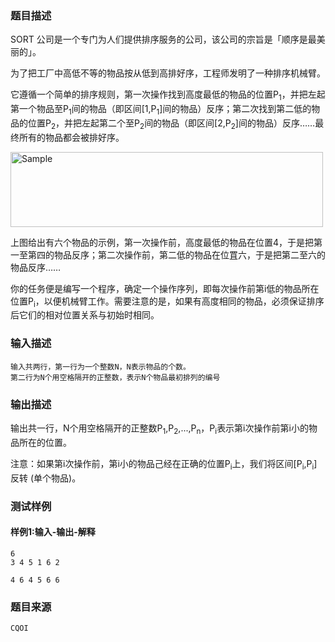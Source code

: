 ### 题目描述

SORT 公司是一个专门为人们提供排序服务的公司，该公司的宗旨是「顺序是最美丽的」。

为了把工厂中高低不等的物品按从低到高排好序，工程师发明了一种排序机械臂。

它遵循一个简单的排序规则，第一次操作找到高度最低的物品的位置P<sub>1</sub>，并把左起第一个物品至P<sub>1</sub>间的物品（即区间[1,P<sub>1</sub>]间的物品）反序；第二次找到第二低的物品的位置P<sub>2</sub>，并把左起第二个至P<sub>2</sub>间的物品（即区间[2,P<sub>2</sub>]间的物品）反序……最终所有的物品都会被排好序。

<p align="">
	<img src="http://mooctest-code.oss-cn-shanghai.aliyuncs.com/static/media/%E6%8E%92%E5%BA%8F%E6%9C%BA%E6%A2%B0%E8%87%82.png" alt="Sample"  width="500" height="120">
</p>

上图给出有六个物品的示例，第一次操作前，高度最低的物品在位置4，于是把第一至第四的物品反序；第二次操作前，第二低的物品在位罝六，于是把第二至六的物品反序……

你的任务便是编写一个程序，确定一个操作序列，即每次操作前第i低的物品所在位置P<sub>i</sub>，以便机械臂工作。需要注意的是，如果有高度相同的物品，必须保证排序后它们的相对位置关系与初始时相同。

### 输入描述

```
输入共两行，第一行为一个整数N，N表示物品的个数。
第二行为N个用空格隔开的正整数，表示N个物品最初排列的编号
```
### 输出描述

输出共一行，N个用空格隔开的正整数P<sub>1</sub>,P<sub>2</sub>,...,P<sub>n</sub>，P<sub>i</sub>表示第i次操作前第i小的物品所在的位置。

注意：如果第i次操作前，第i小的物品己经在正确的位置P<sub>i</sub>上，我们将区间[P<sub>i</sub>,P<sub>i</sub>]反转 (单个物品)。
### 测试样例
#### 样例1:输入-输出-解释

```
6
3 4 5 1 6 2
```
```
4 6 4 5 6 6
```

### 题目来源  
`CQOI`